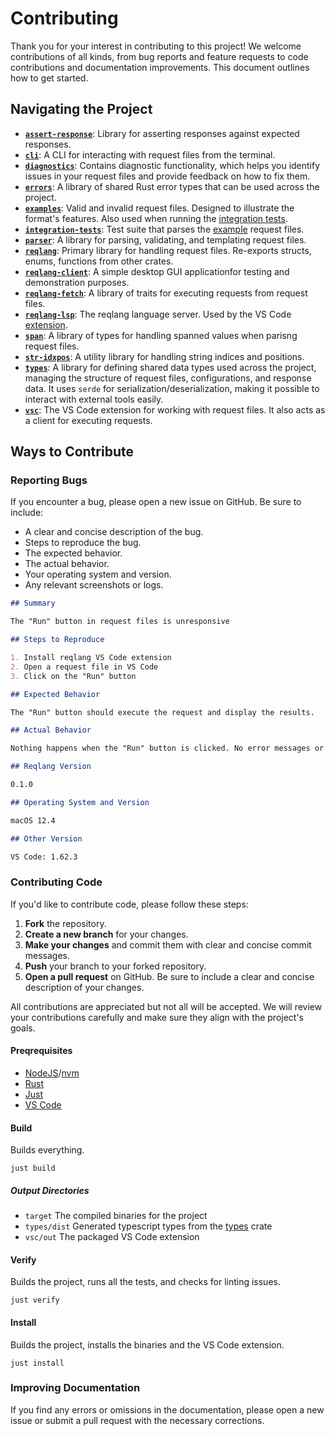 # Contributing

Thank you for your interest in contributing to this project! We welcome contributions of all kinds, from bug reports and feature requests to code contributions and documentation improvements. This document outlines how to get started.

## Navigating the Project

- [**`assert-response`**](./assert-response/): Library for asserting responses against expected responses.
- [**`cli`**](./cli/): A CLI for interacting with request files from the terminal.
- [**`diagnostics`**](./diagnostics/): Contains diagnostic functionality, which helps you identify issues in your request files and provide feedback on how to fix them.
- [**`errors`**](./errors/): A library of shared Rust error types that can be used across the project.
- [**`examples`**](./examples/): Valid and invalid request files. Designed to illustrate the format's features. Also used when running the [integration tests](./integration-tests/).
- [**`integration-tests`**](./integration-tests/): Test suite that parses the [example](./examples/) request files.
- [**`parser`**](./parser/): A library for parsing, validating, and templating request files.
- [**`reqlang`**](./reqlang/): Primary library for handling request files. Re-exports structs, enums, functions from other crates.
- [**`reqlang-client`**](./reqlang-client/): A simple desktop GUI applicationfor testing and demonstration purposes.
- [**`reqlang-fetch`**](./reqlang-fetch/): A library of traits for executing requests from request files.
- [**`reqlang-lsp`**](./reqlang-lsp/): The reqlang language server. Used by the VS Code [extension](./vsc/).
- [**`span`**](./span/): A library of types for handling spanned values when parisng request files.
- [**`str-idxpos`**](./str-idxpos/): A utility library for handling string indices and positions.
- [**`types`**](./types/): A library for defining shared data types used across the project, managing the structure of request files, configurations, and response data. It uses `serde` for serialization/deserialization, making it possible to interact with external tools easily.
- [**`vsc`**](./vsc/): The VS Code extension for working with request files. It also acts as a client for executing requests.

## Ways to Contribute

### Reporting Bugs

If you encounter a bug, please open a new issue on GitHub. Be sure to include:

- A clear and concise description of the bug.
- Steps to reproduce the bug.
- The expected behavior.
- The actual behavior.
- Your operating system and version.
- Any relevant screenshots or logs.

```markdown
## Summary

The "Run" button in request files is unresponsive

## Steps to Reproduce

1. Install reqlang VS Code extension
2. Open a request file in VS Code
3. Click on the "Run" button

## Expected Behavior

The "Run" button should execute the request and display the results.

## Actual Behavior

Nothing happens when the "Run" button is clicked. No error messages or visual feedback is given.

## Reqlang Version

0.1.0

## Operating System and Version

macOS 12.4

## Other Version

VS Code: 1.62.3
```

### Contributing Code

If you'd like to contribute code, please follow these steps:

1. **Fork** the repository.
2. **Create a new branch** for your changes.
3. **Make your changes** and commit them with clear and concise commit messages.
4. **Push** your branch to your forked repository.
5. **Open a pull request** on GitHub. Be sure to include a clear and concise description of your changes.

All contributions are appreciated but not all will be accepted. We will review your contributions carefully and make sure they align with the project's goals.

#### Preqrequisites

- [NodeJS](https://nodejs.org/en/download/package-manager)/[nvm](https://github.com/nvm-sh/nvm)
- [Rust](https://rustup.rs/)
- [Just](https://just.systems/)
- [VS Code](https://code.visualstudio.com/)

#### Build

Builds everything.

```shell
just build
```

##### Output Directories

- `target` The compiled binaries for the project
- `types/dist` Generated typescript types from the [types](./types/) crate
- `vsc/out` The packaged VS Code extension

#### Verify

Builds the project, runs all the tests, and checks for linting issues.

```shell
just verify
```

#### Install

Builds the project, installs the binaries and the VS Code extension.

```shell
just install
```

### Improving Documentation

If you find any errors or omissions in the documentation, please open a new issue or submit a pull request with the necessary corrections.
